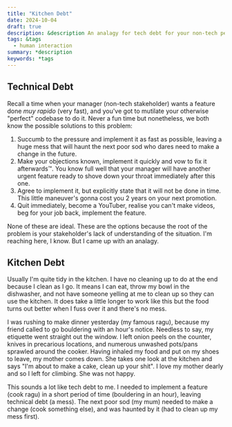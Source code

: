 ```yaml
---
title: "Kitchen Debt"
date: 2024-10-04
draft: true
description: &description An analagy for tech debt for your non-tech peers.
tags: &tags
  - human interaction
summary: *description
keywords: *tags
---
```

## Technical Debt

Recall a time when your manager (non-tech stakeholder) wants a feature done _muy rapido_ (very fast), and you've got to mutilate your otherwise "perfect" codebase to do it. Never a fun time but nonetheless, we both know the possible solutions to this problem:

1. Succumb to the pressure and implement it as fast as possible, leaving a huge mess that will haunt the next poor sod who dares need to make a change in the future.
2. Make your objections known, implement it quickly and vow to fix it afterwards&trade;. You know full well that your manager will have another urgent feature ready to shove down your throat immediately after this one.
3. Agree to implement it, but explicitly state that it will not be done in time. This little maneuver's gonna cost you 2 years on your next promotion.
4. Quit immediately, become a YouTuber, realise you can't make videos, beg for your job back, implement the feature.

None of these are ideal. These are the options because the root of the problem is your stakeholder's lack of understanding of the situation. I'm reaching here, I know. But I came up with an analagy.

## Kitchen Debt

Usually I'm quite tidy in the kitchen. I have no cleaning up to do at the end because I clean as I go. It means I can eat, throw my bowl in the dishwasher, and not have someone yelling at me to clean up so they can use the kitchen. It does take a little longer to work like this but the food turns out better when I fuss over it and there's no mess.

I was rushing to make dinner yesterday (my famous ragu), because my friend called to go bouldering with an hour's notice. Needless to say, my etiquette went straight out the window. I left onion peels on the counter, knives in precarious locations, and numerous unwashed pots/pans sprawled around the cooker. Having inhaled my food and put on my shoes to leave, my mother comes down. She takes one look at the kitchen and says "I'm about to make a cake, clean up your shit". I love my mother dearly and so I left for climbing. She was not happy.

This sounds a lot like tech debt to me. I needed to implement a feature (cook ragu) in a short period of time (bouldering in an hour), leaving technical debt (a mess). The next poor sod (my mum) needed to make a change (cook something else), and was haunted by it (had to clean up my mess first).


